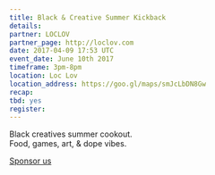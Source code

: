 ```yaml
---
title: Black & Creative Summer Kickback
details:
partner: LOCLOV
partner_page: http://loclov.com
date: 2017-04-09 17:53 UTC
event_date: June 10th 2017
timeframe: 3pm-8pm
location: Loc Lov
location_address: https://goo.gl/maps/smJcLbDN8Gw
recap:
tbd: yes
register:
---
```


<div class="m-content__event">
  <p> Black creatives summer cookout. <br> Food, games, art, & dope vibes.</p>

  <p class="m-content__event-sponsor"> <a href="mailto:team@wearecolorcoded.us">Sponsor us</a> </p>
</div>